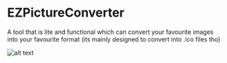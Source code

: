 # EZPictureConverter
A tool that is lite and functional which can convert your favourite images into your favourite format (its mainly designed to convert into .ico files tho)


![alt text](https://i.imgur.com/UyZZPCX.png)
